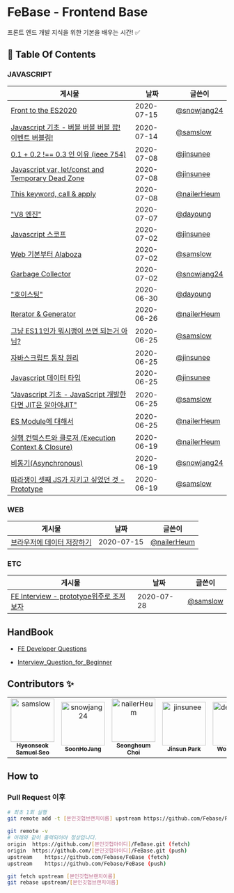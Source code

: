 # FeBase - Frontend Base

프론트 엔드 개발 지식을 위한 기본을 배우는 시간! :white_check_mark:

<!-- 이 항목은 절대 건드리지 말 것(자동화) -->

## :file_folder: Table Of Contents

<!-- toc starts -->

### JAVASCRIPT

| 게시물                                                                                                                                        | 날짜       | 글쓴이                                       |
| --------------------------------------------------------------------------------------------------------------------------------------------- | ---------- | -------------------------------------------- |
| [Front to the ES2020](https://github.com/Febase/FeBase/blob/master/Javascript/ES2020.md)                                                      | 2020-07-15 | [@snowjang24](https://github.com/snowjang24) |
| [Javascript 기초 - 버블 버블 버블 팝! 이벤트 버블링!](https://github.com/Febase/FeBase/blob/master/Javascript/EventBubling.md)                | 2020-07-14 | [@samslow](https://github.com/samslow)       |
| [0.1 + 0.2 !== 0.3 인 이유 (ieee 754)](https://github.com/Febase/FeBase/blob/master/Javascript/Number_Floating_Point.md)                      | 2020-07-08 | [@jinsunee](https://github.com/jinsunee)     |
| [Javascript var, let/const and Temporary Dead Zone](https://github.com/Febase/FeBase/blob/master/Javascript/variable_tdz.md)                  | 2020-07-08 | [@jinsunee](https://github.com/jinsunee)     |
| [This keyword, call & apply](https://github.com/Febase/FeBase/blob/master/Javascript/This_Keyword_Call_Apply.md)                              | 2020-07-08 | [@nailerHeum](https://github.com/nailerHeum) |
| ["V8 엔진"](https://github.com/Febase/FeBase/blob/master/Javascript/V8_Engine.md)                                                             | 2020-07-07 | [@dayoung](https://github.com/dayoung)       |
| [Javascript 스코프](https://github.com/Febase/FeBase/blob/master/Javascript/Scope.md)                                                         | 2020-07-02 | [@jinsunee](https://github.com/jinsunee)     |
| [Web 기본부터 Alaboza](https://github.com/Febase/FeBase/blob/master/Javascript/Web_Working_Concept.md)                                        | 2020-07-02 | [@samslow](https://github.com/samslow)       |
| [Garbage Collector](https://github.com/Febase/FeBase/blob/master/Javascript/Garbage_Collector.md)                                             | 2020-07-02 | [@snowjang24](https://github.com/snowjang24) |
| ["호이스팅"](https://github.com/Febase/FeBase/blob/master/Javascript/Hoisting.md)                                                             | 2020-06-30 | [@dayoung](https://github.com/dayoung)       |
| [Iterator & Generator](https://github.com/Febase/FeBase/blob/master/Javascript/Iterator_Generator.md)                                         | 2020-06-26 | [@nailerHeum](https://github.com/nailerHeum) |
| [그냥 ES11인가 뭐시깽이 쓰면 되는거 아님?](https://github.com/Febase/FeBase/blob/master/Javascript/Es6_Spec.md)                               | 2020-06-25 | [@samslow](https://github.com/samslow)       |
| [자바스크립트 동작 원리](https://github.com/Febase/FeBase/blob/master/Javascript/Basic_movement.md)                                           | 2020-06-25 | [@jinsunee](https://github.com/jinsunee)     |
| [Javascript 데이터 타입](https://github.com/Febase/FeBase/blob/master/Javascript/DataType.md)                                                 | 2020-06-25 | [@jinsunee](https://github.com/jinsunee)     |
| ["Javascript 기초 - JavaScript 개발한다면 JIT은 알아야JIT"](https://github.com/Febase/FeBase/blob/master/Javascript/JIT.md)                   | 2020-06-25 | [@samslow](https://github.com/samslow)       |
| [ES Module에 대해서](https://github.com/Febase/FeBase/blob/master/Javascript/ES_Module.md)                                                    | 2020-06-25 | [@nailerHeum](https://github.com/nailerHeum) |
| [실행 컨텍스트와 클로저 (Execution Context & Closure)](https://github.com/Febase/FeBase/blob/master/Javascript/executionContextAndClosure.md) | 2020-06-19 | [@nailerHeum](https://github.com/nailerHeum) |
| [비동기(Asynchronous)](https://github.com/Febase/FeBase/blob/master/Javascript/Asynchronous.md)                                               | 2020-06-19 | [@snowjang24](https://github.com/snowjang24) |
| [따라쟁이 셋째 JS가 지키고 싶었던 것 - Prototype](https://github.com/Febase/FeBase/blob/master/Javascript/Prototype.md)                       | 2020-06-19 | [@samslow](https://github.com/samslow)       |

### WEB

| 게시물                                                                                                           | 날짜       | 글쓴이                                       |
| ---------------------------------------------------------------------------------------------------------------- | ---------- | -------------------------------------------- |
| [브라우저에 데이터 저장하기](https://github.com/Febase/FeBase/blob/master/Javascript/Storing_Data_In_Browser.md) | 2020-07-15 | [@nailerHeum](https://github.com/nailerHeum) |

### ETC

| 게시물                                                                                                                  | 날짜       | 글쓴이                                 |
| ----------------------------------------------------------------------------------------------------------------------- | ---------- | -------------------------------------- |
| [FE Interview - prototype위주로 조져보자](https://github.com/Febase/FeBase/blob/master/interview/Samslow_Interview1.md) | 2020-07-28 | [@samslow](https://github.com/samslow) |

<!-- toc ends -->

## HandBook

- [FE Developer Questions](https://github.com/h5bp/Front-end-Developer-Interview-Questions/tree/master/src/translations/korean#JS-%EA%B4%80%EB%A0%A8-%EC%A7%88%EB%AC%B8)

- [Interview_Question_for_Beginner](https://github.com/JaeYeopHan/Interview_Question_for_Beginner)

## Contributors :sparkles:

<table>
    <tr>
        <td align="center">
            <a href="https://github.com/samslow">
                <img src="https://avatars1.githubusercontent.com/u/26738367?v=4" width="100;" alt="samslow"/>
                <br />
                <sub><b>Hyeonseok Samuel Seo</b></sub>
            </a>
        </td>
        <td align="center">
            <a href="https://github.com/snowjang24">
                <img src="https://avatars3.githubusercontent.com/u/26768201?v=4" width="100;" alt="snowjang24"/>
                <br />
                <sub><b>SoonHoJang</b></sub>
            </a>
        </td>
        <td align="center">
            <a href="https://github.com/nailerHeum">
                <img src="https://avatars0.githubusercontent.com/u/26620458?v=4" width="100;" alt="nailerHeum"/>
                <br />
                <sub><b>Seongheum Choi</b></sub>
            </a>
        </td>
        <td align="center">
            <a href="https://github.com/jinsunee">
                <img src="https://avatars3.githubusercontent.com/u/31176502?v=4" width="100;" alt="jinsunee"/>
                <br />
                <sub><b>Jinsun Park</b></sub>
            </a>
        </td>
        <td align="center">
            <a href="https://github.com/dev-owen">
                <img src="https://avatars2.githubusercontent.com/u/39744246?v=4" width="100;" alt="dev-owen"/>
                <br />
                <sub><b>Wonjong Oh</b></sub>
            </a>
        </td>
    </tr>
</table>

## How to

### Pull Request 이후

```bash
# 최초 1회 실행
git remote add -t [본인깃헙브랜치이름] upstream https://github.com/Febase/FeBase
```

```bash
git remote -v
# 아래와 같이 출력되어야 정상입니다.
origin	https://github.com/[본인깃헙아이디]/FeBase.git (fetch)
origin	https://github.com/[본인깃헙아이디]/FeBase.git (push)
upstream	https://github.com/Febase/FeBase (fetch)
upstream	https://github.com/Febase/FeBase (push)
```

```bash
git fetch upstream [본인깃헙브랜치이름]
git rebase upstream/[본인깃헙브랜치이름]
```
